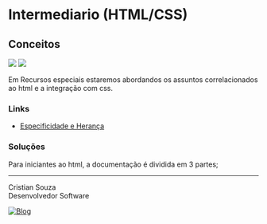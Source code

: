 # Intermediario (HTML/CSS)

## Conceitos

<div>
    <img align="center alt="html5" src="https://img.shields.io/badge/HTML5-E34F26?style=for-the-badge&logo=html5&logoColor=white">
    <img align="center alt="css3" src="https://img.shields.io/badge/CSS3-1572B6?style=for-the-badge&logo=css3&logoColor=white">
</div>

<p>
    Em Recursos especiais estaremos abordandos os assuntos correlacionados ao html e a integração com css.
</p>

### Links

- [Especificidade e Herança](https://developer.mozilla.org/pt-BR/docs/Learn/CSS/Building_blocks/Cascade_and_inheritance)

### Soluções

<p>
    Para iniciantes ao html, a documentação é dividida em 3 partes;
</p>


---

<p>Cristian Souza <br>
Desenvolvedor Software <br>

[![Blog](https://img.shields.io/badge/GitHub-100000?style=for-the-badge&logo=github&logoColor=white)](https://github.com/cmsoouza)

